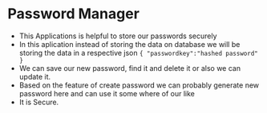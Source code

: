 # Password Manager

- This Applications is helpful to store our passwords securely
- In this aplication instead of storing the data on database we will be storing the data in a respective json
  `{ "passwordkey":"hashed password" }`
- We can save our new password, find it and delete it or also we can update it.
- Based on the feature of create password we can probably generate new password here and can use it some where of our like
- It is Secure.
